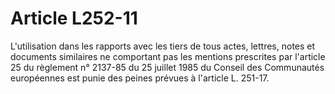 # Article L252-11

L'utilisation dans les rapports avec les tiers de tous actes, lettres, notes et documents similaires ne comportant pas les mentions prescrites par l'article 25 du règlement n° 2137-85 du 25 juillet 1985 du Conseil des Communautés européennes est punie des peines prévues à l'article L. 251-17.